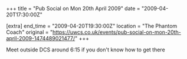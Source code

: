 +++
title = "Pub Social on Mon 20th April 2009"
date = "2009-04-20T17:30:00Z"

[extra]
end_time = "2009-04-20T19:30:00Z"
location = "The Phantom Coach"
original = "https://uwcs.co.uk/events/pub-social-on-mon-20th-april-2009-1474489021477/"
+++

Meet outside DCS around 6:15 if you don't know how to get there

